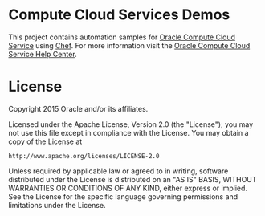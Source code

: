 # Compute Cloud Services Demos
This project contains automation samples for [Oracle Compute Cloud Service](https://cloud.oracle.com) using [Chef](https://www.chef.io).
For more information visit the [Oracle Compute Cloud Service Help Center](http://docs.oracle.com/cloud/latest/stcomputecs/compute-cloud-tutorials.html).

# License
Copyright 2015 Oracle and/or its affiliates. 
 
Licensed under the Apache License, Version 2.0 (the "License");
you may not use this file except in compliance with the License.
You may obtain a copy of the License at
 
    http://www.apache.org/licenses/LICENSE-2.0
 
Unless required by applicable law or agreed to in writing, software
distributed under the License is distributed on an "AS IS" BASIS,
WITHOUT WARRANTIES OR CONDITIONS OF ANY KIND, either express or implied.
See the License for the specific language governing permissions and
limitations under the License.
